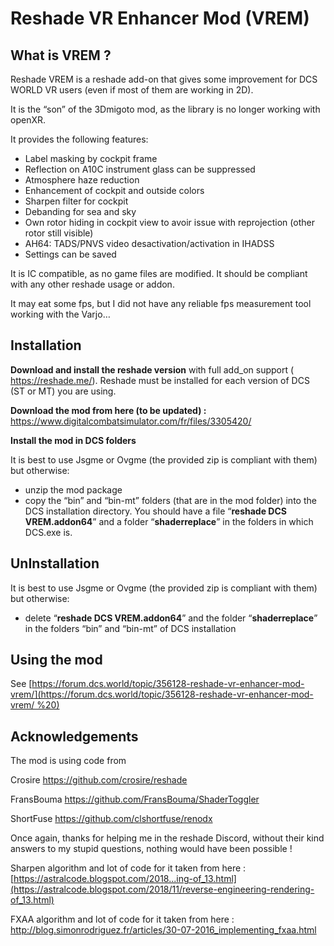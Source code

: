 # Reshade VR Enhancer Mod (VREM)

## What is VREM ?

Reshade VREM is a reshade add-on that gives some improvement for DCS WORLD VR users (even if most of them are working in 2D).

It is the “son” of the 3Dmigoto mod, as the library is no longer working with openXR.

It provides the following features:

-   Label masking by cockpit frame
-   Reflection on A10C instrument glass can be suppressed
-   Atmosphere haze reduction
-   Enhancement of cockpit and outside colors
-   Sharpen filter for cockpit
-   Debanding for sea and sky
-   Own rotor hiding in cockpit view to avoir issue with reprojection (other rotor still visible)
-   AH64: TADS/PNVS video desactivation/activation in IHADSS
-   Settings can be saved

It is IC compatible, as no game files are modified. It should be compliant with any other reshade usage or addon.

It may eat some fps, but I did not have any reliable fps measurement tool working with the Varjo…

## Installation

**Download and install the reshade version** with full add_on support ( <https://reshade.me/>). Reshade must be installed for each version of DCS (ST or MT) you are using.

**Download the mod from here (to be updated) :** <https://www.digitalcombatsimulator.com/fr/files/3305420/>

**Install the mod in DCS folders**

It is best to use Jsgme or Ovgme (the provided zip is compliant with them) but otherwise:

-   unzip the mod package
-   copy the “bin” and “bin-mt” folders (that are in the mod folder) into the DCS installation directory. You should have a file “**reshade DCS VREM.addon64**” and a folder “**shaderreplace**” in the folders in which DCS.exe is.

## UnInstallation

It is best to use Jsgme or Ovgme (the provided zip is compliant with them) but otherwise:

-   delete “**reshade DCS VREM.addon64**” and the folder “**shaderreplace**” in the folders “bin” and “bin-mt” of DCS installation

## Using the mod

See [https://forum.dcs.world/topic/356128-reshade-vr-enhancer-mod-vrem/](https://forum.dcs.world/topic/356128-reshade-vr-enhancer-mod-vrem/ %20)

## Acknowledgements

The mod is using code from

Crosire <https://github.com/crosire/reshade>

FransBouma <https://github.com/FransBouma/ShaderToggler>

ShortFuse <https://github.com/clshortfuse/renodx>

Once again, thanks for helping me in the reshade Discord, without their kind answers to my stupid questions, nothing would have been possible !

Sharpen algorithm and lot of code for it taken from here : [https://astralcode.blogspot.com/2018...ing-of_13.html](https://astralcode.blogspot.com/2018/11/reverse-engineering-rendering-of_13.html)

FXAA algorithm and lot of code for it taken from here : <http://blog.simonrodriguez.fr/articles/30-07-2016_implementing_fxaa.html>
